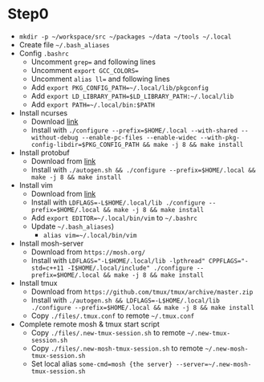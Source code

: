 # Step0

* `mkdir -p ~/workspace/src ~/packages ~/data ~/tools ~/.local`
* Create file `~/.bash_aliases`
* Config `.bashrc`
    * Uncomment `grep=` and following lines
    * Uncomment `export GCC_COLORS=`
    * Uncomment `alias ll=` and following lines
    * Add `export PKG_CONFIG_PATH=~/.local/lib/pkgconfig`
    * Add `export LD_LIBRARY_PATH=$LD_LIBRARY_PATH:~/.local/lib`
    * Add `export PATH=~/.local/bin:$PATH`
* Install ncurses
    * Download [link](https://ftp.gnu.org/pub/gnu/ncurses/)
    * Install with `./configure --prefix=$HOME/.local --with-shared --without-debug --enable-pc-files --enable-widec --with-pkg-config-libdir=$PKG_CONFIG_PATH && make -j 8 && make install`
* Install protobuf
    * Download from [link](https://github.com/protocolbuffers/protobuf/releases)
    * Install with `./autogen.sh && ./configure --prefix=$HOME/.local && make -j 8 && make install`
* Install vim
    * Download from [link](https://github.com/vim/vim)
    * Install with `LDFLAGS=-L$HOME/.local/lib ./configure --prefix=$HOME/.local && make -j 8 && make install`
    * Add `export EDITOR=~/.local/bin/vim` to `~/.bashrc`
    * Update `~/.bash_aliases`)
        * `alias vim=~/.local/bin/vim`
* Install mosh-server
    * Download from `https://mosh.org/`
    * Install with `LDFLAGS="-L$HOME/.local/lib -lpthread" CPPFLAGS="-std=c++11 -I$HOME/.local/include" ./configure --prefix=$HOME/.local && make -j 8 && make install`
* Install tmux
    * Download from `https://github.com/tmux/tmux/archive/master.zip`
    * Install with `./autogen.sh && LDFLAGS=-L$HOME/.local/lib ./configure --prefix=$HOME/.local && make -j 8 && make install`
    * Copy `./files/.tmux.conf` to remote `~/.tmux.conf`
* Complete remote mosh & tmux start script
    * Copy `./files/.new-tmux-session.sh` to remote `~/.new-tmux-session.sh`
    * Copy `./files/.new-mosh-tmux-session.sh` to remote `~/.new-mosh-tmux-session.sh`
    * Set local alias `some-cmd=mosh {the server} --server=~/.new-mosh-tmux-session.sh`
